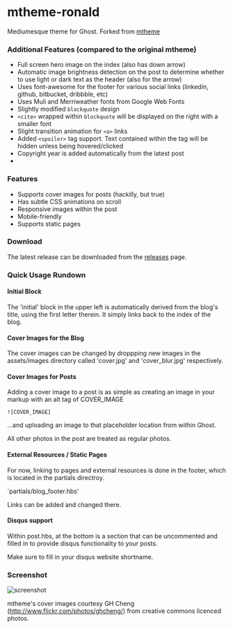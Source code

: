 mtheme-ronald
=============

Mediumesque theme for Ghost. Forked from [mtheme](https://github.com/readypress/mtheme/releases/)

### Additional Features (compared to the original mtheme)

- Full screen hero image on the index (also has down arrow)
- Automatic image brightness detection on the post to determine whether to use light or dark text as the header (also for the arrow)
- Uses font-awesome for the footer for various social links (linkedin, github, bitbucket, dribbble, etc)
- Uses Muli and Merriweather fonts from Google Web Fonts
- Slightly modified `blockquote` design
- `<cite>` wrapped within `blockquote` will be displayed on the right with a smaller font
- Slight transition animation for `<a>` links
- Added `<spoiler>` tag support. Text contained within the tag will be hidden unless being hovered/clicked
- Copyright year is added automatically from the latest post
- 

### Features

- Supports cover images for posts (hackilly, but true)
- Has subtle CSS animations on scroll
- Responsive images within the post
- Mobile-friendly
- Supports static pages

### Download
The latest release can be downloaded from the [releases](https://github.com/readypress/mtheme/releases/) page.

### Quick Usage Rundown

#### Initial Block
The 'initial' block in the upper left is automatically derived from the blog's title, using the first letter therein. It simply links back to the index of the blog.

#### Cover Images for the Blog
The cover images can be changed by droppping new images in the assets/images directory called 'cover.jpg' and 'cover_blur.jpg' respectively.

#### Cover Images for Posts
Adding a cover image to a post is as simple as creating an image in your markup with an alt tag of COVER_IMAGE

`![COVER_IMAGE]`

...and uploading an image to that placeholder location from within Ghost.

All other photos in the post are treated as regular photos.

#### External Resources / Static Pages
For now, linking to pages and external resources is done in the footer, which is located in the partials directroy.

`partials/blog_footer.hbs'

Links can be added and changed there.

#### Disqus support
Within post.hbs, at the bottom is a section that can be uncommented and filled in to provide disqus functionality to your posts.

Make sure to fill in your disqus website shortname.

### Screenshot

![screenshot](https://raw.githubusercontent.com/readypress/mtheme-build/master/screenshot.jpg)


mtheme's cover images courtesy GH Cheng (http://www.flickr.com/photos/ghcheng/) from creative commons licenced photos.